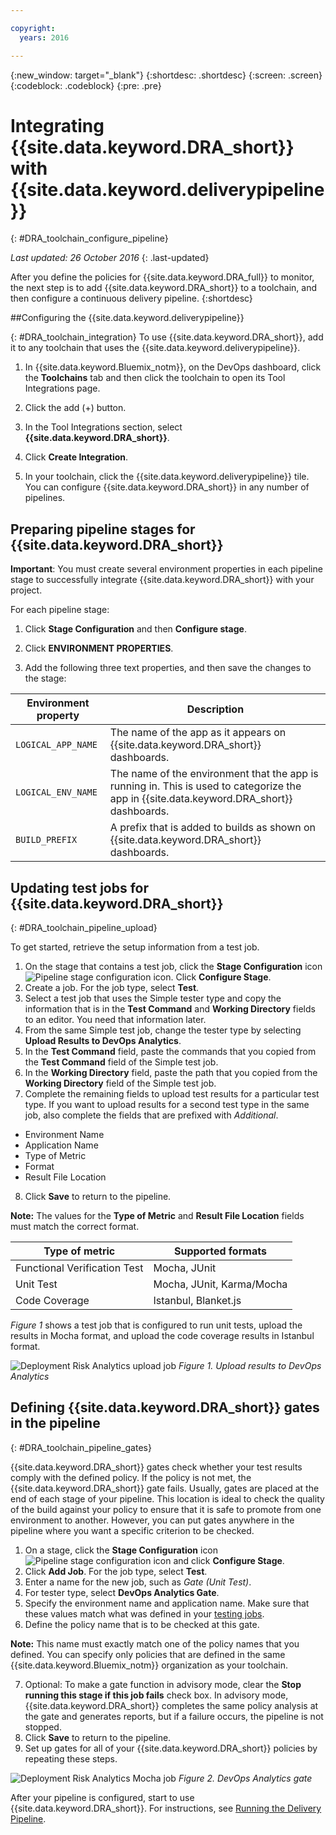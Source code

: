 ```yaml
---

copyright:
  years: 2016

---
```


{:new_window: target="_blank"}
{:shortdesc: .shortdesc}
{:screen: .screen}
{:codeblock: .codeblock}
{:pre: .pre}

# Integrating {{site.data.keyword.DRA_short}} with {{site.data.keyword.deliverypipeline}}
{: #DRA_toolchain_configure_pipeline}

*Last updated: 26 October 2016*
{: .last-updated}

After you define the policies for {{site.data.keyword.DRA_full}} to monitor, the next step is to add {{site.data.keyword.DRA_short}} to a toolchain, and then configure a continuous delivery pipeline.
{:shortdesc}

##Configuring the {{site.data.keyword.deliverypipeline}}

{: #DRA_toolchain_integration}
To use {{site.data.keyword.DRA_short}}, add it to any toolchain that uses the {{site.data.keyword.deliverypipeline}}.

1. In {{site.data.keyword.Bluemix_notm}}, on the DevOps dashboard, click the **Toolchains** tab and then click the toolchain to open its Tool Integrations page.

2. Click the add (+) button.

3. In the Tool Integrations section, select **{{site.data.keyword.DRA_short}}**.

4. Click **Create Integration**.

5. In your toolchain, click the {{site.data.keyword.deliverypipeline}} tile. You can configure {{site.data.keyword.DRA_short}} in any number of pipelines.

## Preparing pipeline stages for {{site.data.keyword.DRA_short}}

**Important**: You must create several environment properties in each pipeline stage to successfully integrate {{site.data.keyword.DRA_short}} with your project. 

For each pipeline stage:

1. Click **Stage Configuration** and then **Configure stage**. 

2. Click **ENVIRONMENT PROPERTIES**. 

3. Add the following three text properties, and then save the changes to the stage:

<table><thead>
<tr>
<th>Environment property</th>
<th>Description</th>
</tr>
</thead><tbody>
<tr>
<td><code>LOGICAL_APP_NAME</code></td>
<td>The name of the app as it appears on {{site.data.keyword.DRA_short}} dashboards. </td>
</tr>
<tr>
<td><code>LOGICAL_ENV_NAME</code></td>
<td>The name of the environment that the app is running in. This is used to categorize the app in {{site.data.keyword.DRA_short}} dashboards.</td>
</tr>
<tr>
<td><code>BUILD_PREFIX</code></td>
<td>A prefix that is added to builds as shown on {{site.data.keyword.DRA_short}} dashboards.</td>
</tr>
</tbody></table>


## Updating test jobs for {{site.data.keyword.DRA_short}}
{: #DRA_toolchain_pipeline_upload}

To get started, retrieve the setup information from a test job.

1. On the stage that contains a test job, click the **Stage Configuration** icon ![Pipeline stage configuration icon](images/pipeline-stage-configuration-icon.png). Click **Configure Stage**.
2. Create a job. For the job type, select **Test**.
3. Select a test job that uses the Simple tester type and copy the information that is in the **Test Command** and **Working Directory** fields to an editor. You need that information later.
4. From the same Simple test job, change the tester type by selecting **Upload Results to DevOps Analytics**.
5. In the **Test Command** field, paste the commands that you copied from the **Test Command** field of the Simple test job.
6. In the **Working Directory** field, paste the path that you copied from the **Working Directory** field of the Simple test job.
7. Complete the remaining fields to upload test results for a particular test type. If you want to upload results for a second test type in the same job, also complete the fields that are prefixed with *Additional*.

 * Environment Name
 * Application Name
 * Type of Metric
 * Format
 * Result File Location
8. Click **Save** to return to the pipeline.

**Note:** The values for the **Type of Metric** and **Result File Location** fields must match the correct format.

<table><thead>
<tr>
<th>Type of metric</th>
<th>Supported formats</th>
</tr>
</thead><tbody>
<tr>
<td>Functional Verification Test</td>
<td>Mocha, JUnit</td>
</tr>
<tr>
<td>Unit Test</td>
<td>Mocha, JUnit, Karma/Mocha</td>
</tr>
<tr>
<td>Code Coverage</td>
<td>Istanbul, Blanket.js</td>
</tr>
</tbody></table>

*Figure 1* shows a test job that is configured to run unit tests, upload the results in Mocha format, and upload the code coverage results in Istanbul format.

![Deployment Risk Analytics upload job](images/DRA_upload_job.png)
*Figure 1. Upload results to DevOps Analytics*

## Defining {{site.data.keyword.DRA_short}} gates in the pipeline
{: #DRA_toolchain_pipeline_gates}

{{site.data.keyword.DRA_short}} gates check whether your test results comply with the defined policy. If the policy is not met, the {{site.data.keyword.DRA_short}} gate fails. Usually, gates are placed at the end of each stage of your pipeline. This location is ideal to check the quality of the build against your policy to ensure that it is safe to promote from one environment to another. However, you can put gates anywhere in the pipeline where you want a specific criterion to be checked.

1. On a stage, click the **Stage Configuration** icon ![Pipeline stage configuration icon](images/pipeline-stage-configuration-icon.png) and click **Configure Stage**.
2. Click **Add Job**. For the job type, select **Test**.
3. Enter a name for the new job, such as *Gate (Unit Test)*.
4. For tester type, select **DevOps Analytics Gate**.
5. Specify the environment name and application name. Make sure that these values match what was defined in your [testing jobs](#DRA_toolchain_pipeline_upload).
6. Define the policy name that is to be checked at this gate.

 **Note:** This name must exactly match one of the policy names that you defined. You can specify only policies that are defined in the same {{site.data.keyword.Bluemix_notm}} organization as your toolchain.

7. Optional: To make a gate function in advisory mode, clear the **Stop running this stage if this job fails** check box. In advisory mode, {{site.data.keyword.DRA_short}} completes the same policy analysis at the gate and generates reports, but if a failure occurs, the pipeline is not stopped.
8. Click **Save** to return to the pipeline.
9. Set up gates for all of your {{site.data.keyword.DRA_short}} policies by repeating these steps.

![Deployment Risk Analytics Mocha job](images/DRA_gate_job.png)
*Figure 2. DevOps Analytics gate*

After your pipeline is configured, start to use {{site.data.keyword.DRA_short}}. For instructions, see [Running the Delivery Pipeline](./pipeline_decision_reports.html#DRA_toolchain_reports).
